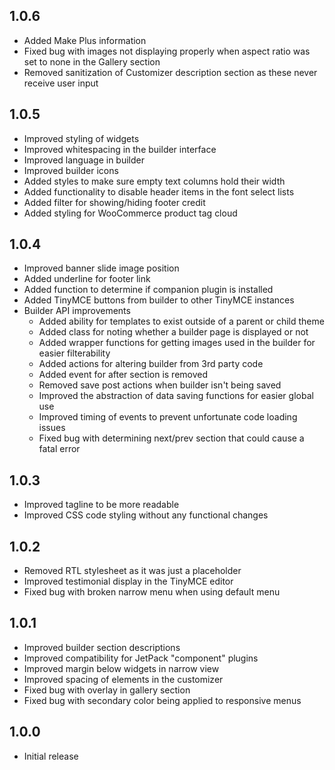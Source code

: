 ## 1.0.6

* Added Make Plus information
* Fixed bug with images not displaying properly when aspect ratio was set to none in the Gallery section
* Removed sanitization of Customizer description section as these never receive user input

## 1.0.5

* Improved styling of widgets
* Improved whitespacing in the builder interface
* Improved language in builder
* Improved builder icons
* Added styles to make sure empty text columns hold their width
* Added functionality to disable header items in the font select lists
* Added filter for showing/hiding footer credit
* Added styling for WooCommerce product tag cloud

## 1.0.4

* Improved banner slide image position
* Added underline for footer link
* Added function to determine if companion plugin is installed
* Added TinyMCE buttons from builder to other TinyMCE instances
* Builder API improvements
  * Added ability for templates to exist outside of a parent or child theme
  * Added class for noting whether a builder page is displayed or not
  * Added wrapper functions for getting images used in the builder for easier filterability
  * Added actions for altering builder from 3rd party code
  * Added event for after section is removed
  * Removed save post actions when builder isn't being saved
  * Improved the abstraction of data saving functions for easier global use
  * Improved timing of events to prevent unfortunate code loading issues
  * Fixed bug with determining next/prev section that could cause a fatal error

## 1.0.3

* Improved tagline to be more readable
* Improved CSS code styling without any functional changes

## 1.0.2

* Removed RTL stylesheet as it was just a placeholder
* Improved testimonial display in the TinyMCE editor
* Fixed bug with broken narrow menu when using default menu

## 1.0.1

* Improved builder section descriptions
* Improved compatibility for JetPack "component" plugins
* Improved margin below widgets in narrow view
* Improved spacing of elements in the customizer
* Fixed bug with overlay in gallery section
* Fixed bug with secondary color being applied to responsive menus

## 1.0.0

* Initial release
